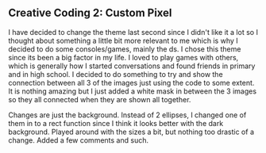 ## Creative Coding 2: Custom Pixel

I have decided to change the theme last second since I didn't like it a lot so I thought about something a little bit more relevant to me which is why I decided to do some consoles/games, mainly the ds. I chose this theme since its been a big factor in my life. I loved to play games with others, which is generally how I started conversations and found friends in primary and in high school. I decided to do something to try and show the connection between all 3 of the images just using the code to some extent. It is nothing amazing but I just added a white mask in between the 3 images so they all connected when they are shown all together.

Changes are just the background. Instead of 2 ellipses, I changed one of them in to a rect function since I think it looks better with the dark background. Played around with the sizes a bit, but nothing too drastic of a change. Added a few comments and such.
